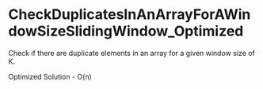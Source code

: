# CheckDuplicatesInAnArrayForAWindowSizeSlidingWindow_Optimized

Check if there are duplicate elements in an array for a given window size of K.

Optimized Solution - O(n)
